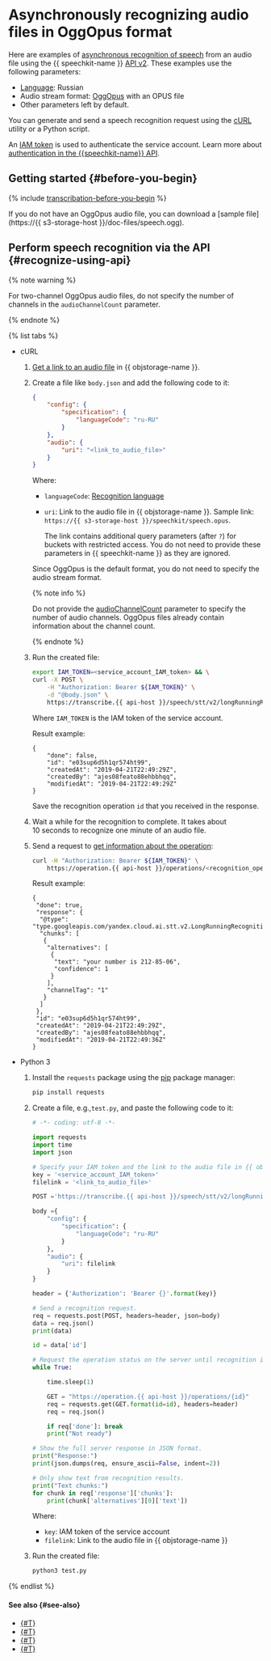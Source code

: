 # Asynchronously recognizing audio files in OggOpus format

Here are examples of [asynchronous recognition of speech](../transcribation.md) from an audio file using the {{ speechkit-name }} [API v2](transcribation-api.md). These examples use the following parameters:

* [Language](../models.md#languages): Russian
* Audio stream format: [OggOpus](../../formats.md#OggOpus) with an OPUS file
* Other parameters left by default.

You can generate and send a speech recognition request using the [cURL](https://curl.haxx.se) utility or a Python script.

An [IAM token](../../../iam/concepts/authorization/iam-token.md) is used to authenticate the service account. Learn more about [authentication in the {{speechkit-name}} API](../../concepts/auth.md).

## Getting started {#before-you-begin}

{% include [transcribation-before-you-begin](../../../_includes/speechkit/transcribation-before-you-begin.md) %}

If you do not have an OggOpus audio file, you can download a [sample file](https://{{ s3-storage-host }}/doc-files/speech.ogg).

## Perform speech recognition via the API {#recognize-using-api}

{% note warning %}

For two-channel OggOpus audio files, do not specify the number of channels in the `audioChannelCount` parameter.

{% endnote %}

{% list tabs %}

- cURL

   1. [Get a link to an audio file](../../../storage/operations/objects/link-for-download.md) in {{ objstorage-name }}.
   1. Create a file like `body.json` and add the following code to it:

      ```json
      {
          "config": {
              "specification": {
                  "languageCode": "ru-RU"
              }
          },
          "audio": {
              "uri": "<link_to_audio_file>"
          }
      }
      ```

      Where:

      * `languageCode`: [Recognition language](../models.md#languages)
      * `uri`: Link to the audio file in {{ objstorage-name }}. Sample link: `https://{{ s3-storage-host }}/speechkit/speech.opus`.

         The link contains additional query parameters (after `?`) for buckets with restricted access. You do not need to provide these parameters in {{ speechkit-name }} as they are ignored.

      Since OggOpus is the default format, you do not need to specify the audio stream format.

      {% note info %}

      Do not provide the [audioChannelCount](transcribation-api.md#sendfile-params) parameter to specify the number of audio channels. OggOpus files already contain information about the channel count.

      {% endnote %}

   1. Run the created file:

      ```bash
      export IAM_TOKEN=<service_account_IAM_token> && \
      curl -X POST \
          -H "Authorization: Bearer ${IAM_TOKEN}" \
          -d "@body.json" \
          https://transcribe.{{ api-host }}/speech/stt/v2/longRunningRecognize
      ```

      Where `IAM_TOKEN` is the IAM token of the service account.

      Result example:

      ```text
      {
          "done": false,
          "id": "e03sup6d5h1qr574ht99",
          "createdAt": "2019-04-21T22:49:29Z",
          "createdBy": "ajes08feato88ehbbhqq",
          "modifiedAt": "2019-04-21T22:49:29Z"
      }
      ```

      Save the recognition operation `id` that you received in the response.

   1. Wait a while for the recognition to complete. It takes about 10 seconds to recognize one minute of an audio file.
   1. Send a request to [get information about the operation](../../../api-design-guide/concepts/operation.md#monitoring):

      ```bash
      curl -H "Authorization: Bearer ${IAM_TOKEN}" \
          https://operation.{{ api-host }}/operations/<recognition_operation_ID>
      ```

      Result example:

      ```text
      {
       "done": true,
       "response": {
        "@type": "type.googleapis.com/yandex.cloud.ai.stt.v2.LongRunningRecognitionResponse",
        "chunks": [
         {
          "alternatives": [
           {
            "text": "your number is 212-85-06",
            "confidence": 1
           }
          ],
          "channelTag": "1"
         }
        ]
       },
       "id": "e03sup6d5h1qr574ht99",
       "createdAt": "2019-04-21T22:49:29Z",
       "createdBy": "ajes08feato88ehbbhqq",
       "modifiedAt": "2019-04-21T22:49:36Z"
      }
      ```

- Python 3

   1. Install the `requests` package using the [pip](https://pip.pypa.io/en/stable/) package manager:

      ```bash
      pip install requests
      ```

   1. Create a file, e.g.,`test.py`, and paste the following code to it:

      ```python
      # -*- coding: utf-8 -*-

      import requests
      import time
      import json

      # Specify your IAM token and the link to the audio file in {{ objstorage-name }}.
      key = '<service_account_IAM_token>'
      filelink = '<link_to_audio_file>'

      POST ='https://transcribe.{{ api-host }}/speech/stt/v2/longRunningRecognize'

      body ={
          "config": {
              "specification": {
                  "languageCode": "ru-RU"
              }
          },
          "audio": {
              "uri": filelink
          }
      }

      header = {'Authorization': 'Bearer {}'.format(key)}

      # Send a recognition request.
      req = requests.post(POST, headers=header, json=body)
      data = req.json()
      print(data)

      id = data['id']

      # Request the operation status on the server until recognition is complete.
      while True:

          time.sleep(1)

          GET = "https://operation.{{ api-host }}/operations/{id}"
          req = requests.get(GET.format(id=id), headers=header)
          req = req.json()

          if req['done']: break
          print("Not ready")

      # Show the full server response in JSON format.
      print("Response:")
      print(json.dumps(req, ensure_ascii=False, indent=2))

      # Only show text from recognition results.
      print("Text chunks:")
      for chunk in req['response']['chunks']:
          print(chunk['alternatives'][0]['text'])
      ```

      Where:

      * `key`: IAM token of the service account
      * `filelink`: Link to the audio file in {{ objstorage-name }}

   1. Run the created file:

      ```bash
      python3 test.py
      ```

{% endlist %}

#### See also {#see-also}

* [{#T}](transcribation-api.md)
* [{#T}](transcribation-lpcm.md)
* [{#T}](batch-transcribation.md)
* [{#T}](../../concepts/auth.md)
